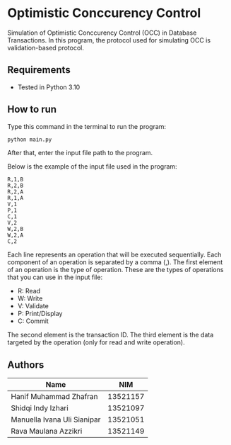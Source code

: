 # Optimistic Conccurency Control
Simulation of Optimistic Conccurency Control (OCC) in Database Transactions. In this program, the protocol used for simulating OCC is validation-based protocol.

## Requirements
- Tested in Python 3.10

## How to run
Type this command in the terminal to run the program:
```sh
python main.py 
```
After that, enter the input file path to the program.

Below is the example of the input file used in the program:
```
R,1,B
R,2,B
R,2,A
R,1,A
V,1
P,1
C,1
V,2
W,2,B
W,2,A
C,2
```
Each line represents an operation that will be executed sequentially. Each component of an operation is separated by a comma (,). The first element of an operation is the type of operation. These are the types of operations that you can use in the input file:
- R: Read
- W: Write
- V: Validate
- P: Print/Display
- C: Commit

The second element is the transaction ID. The third element is the data targeted by the operation (only for read and write operation).

## Authors
| Name                          |   NIM    |
| ----------------------------- | :------: |
| Hanif Muhammad Zhafran        | 13521157 |
| Shidqi Indy Izhari            | 13521097 |
| Manuella Ivana Uli Sianipar   | 13521051 |
| Rava Maulana Azzikri          | 13521149 |
